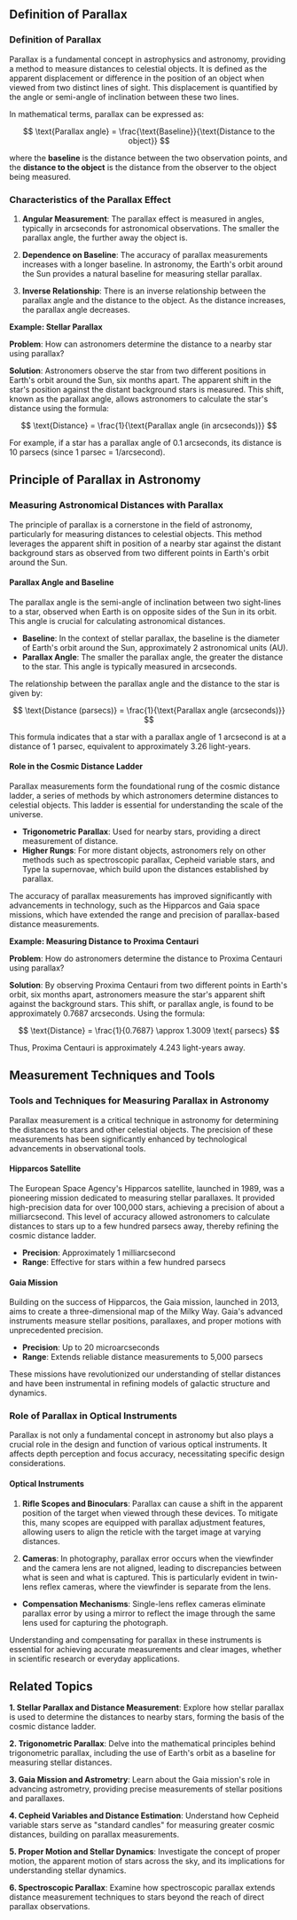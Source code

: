 ## Definition of Parallax

### Definition of Parallax

Parallax is a fundamental concept in astrophysics and astronomy, providing a method to measure distances to celestial objects. It is defined as the apparent displacement or difference in the position of an object when viewed from two distinct lines of sight. This displacement is quantified by the angle or semi-angle of inclination between these two lines.

In mathematical terms, parallax can be expressed as:

$$
\text{Parallax angle} = \frac{\text{Baseline}}{\text{Distance to the object}}
$$

where the **baseline** is the distance between the two observation points, and the **distance to the object** is the distance from the observer to the object being measured.

### Characteristics of the Parallax Effect

1. **Angular Measurement**: The parallax effect is measured in angles, typically in arcseconds for astronomical observations. The smaller the parallax angle, the further away the object is.

2. **Dependence on Baseline**: The accuracy of parallax measurements increases with a longer baseline. In astronomy, the Earth's orbit around the Sun provides a natural baseline for measuring stellar parallax.

3. **Inverse Relationship**: There is an inverse relationship between the parallax angle and the distance to the object. As the distance increases, the parallax angle decreases.

<div class="example-box" style="clear: both;">

**Example: Stellar Parallax**

**Problem**: How can astronomers determine the distance to a nearby star using parallax?

**Solution**: Astronomers observe the star from two different positions in Earth's orbit around the Sun, six months apart. The apparent shift in the star's position against the distant background stars is measured. This shift, known as the parallax angle, allows astronomers to calculate the star's distance using the formula:

$$
\text{Distance} = \frac{1}{\text{Parallax angle (in arcseconds)}}
$$

For example, if a star has a parallax angle of 0.1 arcseconds, its distance is 10 parsecs (since 1 parsec = 1/arcsecond).

</div>

## Principle of Parallax in Astronomy

### Measuring Astronomical Distances with Parallax

The principle of parallax is a cornerstone in the field of astronomy, particularly for measuring distances to celestial objects. This method leverages the apparent shift in position of a nearby star against the distant background stars as observed from two different points in Earth's orbit around the Sun.

#### Parallax Angle and Baseline

The parallax angle is the semi-angle of inclination between two sight-lines to a star, observed when Earth is on opposite sides of the Sun in its orbit. This angle is crucial for calculating astronomical distances.

- **Baseline**: In the context of stellar parallax, the baseline is the diameter of Earth's orbit around the Sun, approximately 2 astronomical units (AU).
- **Parallax Angle**: The smaller the parallax angle, the greater the distance to the star. This angle is typically measured in arcseconds.

The relationship between the parallax angle and the distance to the star is given by:

$$
\text{Distance (parsecs)} = \frac{1}{\text{Parallax angle (arcseconds)}}
$$

This formula indicates that a star with a parallax angle of 1 arcsecond is at a distance of 1 parsec, equivalent to approximately 3.26 light-years.

#### Role in the Cosmic Distance Ladder

Parallax measurements form the foundational rung of the cosmic distance ladder, a series of methods by which astronomers determine distances to celestial objects. This ladder is essential for understanding the scale of the universe.

- **Trigonometric Parallax**: Used for nearby stars, providing a direct measurement of distance.
- **Higher Rungs**: For more distant objects, astronomers rely on other methods such as spectroscopic parallax, Cepheid variable stars, and Type Ia supernovae, which build upon the distances established by parallax.

The accuracy of parallax measurements has improved significantly with advancements in technology, such as the Hipparcos and Gaia space missions, which have extended the range and precision of parallax-based distance measurements.

<div class="example-box" style="clear: both;">

**Example: Measuring Distance to Proxima Centauri**

**Problem**: How do astronomers determine the distance to Proxima Centauri using parallax?

**Solution**: By observing Proxima Centauri from two different points in Earth's orbit, six months apart, astronomers measure the star's apparent shift against the background stars. This shift, or parallax angle, is found to be approximately 0.7687 arcseconds. Using the formula:

$$
\text{Distance} = \frac{1}{0.7687} \approx 1.3009 \text{ parsecs}
$$

Thus, Proxima Centauri is approximately 4.243 light-years away.

</div>

## Measurement Techniques and Tools

### Tools and Techniques for Measuring Parallax in Astronomy

Parallax measurement is a critical technique in astronomy for determining the distances to stars and other celestial objects. The precision of these measurements has been significantly enhanced by technological advancements in observational tools.

#### Hipparcos Satellite

The European Space Agency's Hipparcos satellite, launched in 1989, was a pioneering mission dedicated to measuring stellar parallaxes. It provided high-precision data for over 100,000 stars, achieving a precision of about a milliarcsecond. This level of accuracy allowed astronomers to calculate distances to stars up to a few hundred parsecs away, thereby refining the cosmic distance ladder.

- **Precision**: Approximately 1 milliarcsecond
- **Range**: Effective for stars within a few hundred parsecs

#### Gaia Mission

Building on the success of Hipparcos, the Gaia mission, launched in 2013, aims to create a three-dimensional map of the Milky Way. Gaia's advanced instruments measure stellar positions, parallaxes, and proper motions with unprecedented precision.

- **Precision**: Up to 20 microarcseconds
- **Range**: Extends reliable distance measurements to 5,000 parsecs

These missions have revolutionized our understanding of stellar distances and have been instrumental in refining models of galactic structure and dynamics.

### Role of Parallax in Optical Instruments

Parallax is not only a fundamental concept in astronomy but also plays a crucial role in the design and function of various optical instruments. It affects depth perception and focus accuracy, necessitating specific design considerations.

#### Optical Instruments

1. **Rifle Scopes and Binoculars**: Parallax can cause a shift in the apparent position of the target when viewed through these devices. To mitigate this, many scopes are equipped with parallax adjustment features, allowing users to align the reticle with the target image at varying distances.

2. **Cameras**: In photography, parallax error occurs when the viewfinder and the camera lens are not aligned, leading to discrepancies between what is seen and what is captured. This is particularly evident in twin-lens reflex cameras, where the viewfinder is separate from the lens.

- **Compensation Mechanisms**: Single-lens reflex cameras eliminate parallax error by using a mirror to reflect the image through the same lens used for capturing the photograph.

Understanding and compensating for parallax in these instruments is essential for achieving accurate measurements and clear images, whether in scientific research or everyday applications.

<div style="clear: both;">

## Related Topics

<div class="related-topics">

**1. Stellar Parallax and Distance Measurement**: Explore how stellar parallax is used to determine the distances to nearby stars, forming the basis of the cosmic distance ladder.

**2. Trigonometric Parallax**: Delve into the mathematical principles behind trigonometric parallax, including the use of Earth's orbit as a baseline for measuring stellar distances.

**3. Gaia Mission and Astrometry**: Learn about the Gaia mission's role in advancing astrometry, providing precise measurements of stellar positions and parallaxes.

**4. Cepheid Variables and Distance Estimation**: Understand how Cepheid variable stars serve as "standard candles" for measuring greater cosmic distances, building on parallax measurements.

**5. Proper Motion and Stellar Dynamics**: Investigate the concept of proper motion, the apparent motion of stars across the sky, and its implications for understanding stellar dynamics.

**6. Spectroscopic Parallax**: Examine how spectroscopic parallax extends distance measurement techniques to stars beyond the reach of direct parallax observations.

</div>

</div>